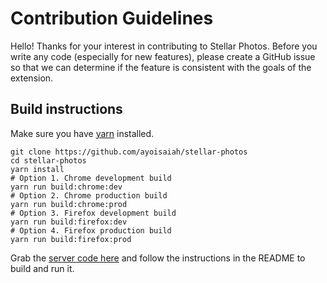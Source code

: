 # Contribution Guidelines

Hello! Thanks for your interest in contributing to Stellar Photos. Before you write any code (especially for new features), please create a GitHub issue so that we can determine if the feature is consistent with the goals of the extension.

## Build instructions

Make sure you have [yarn](https://yarnpkg.com/en/docs/install) installed.

```
git clone https://github.com/ayoisaiah/stellar-photos
cd stellar-photos
yarn install
# Option 1. Chrome development build
yarn run build:chrome:dev
# Option 2. Chrome production build
yarn run build:chrome:prod
# Option 3. Firefox development build
yarn run build:firefox:dev
# Option 4. Firefox production build
yarn run build:firefox:prod
```

Grab the [server code here](https://github.com/ayoisaiah/stellar-photos-server) and follow the instructions in the README to build and run it.
